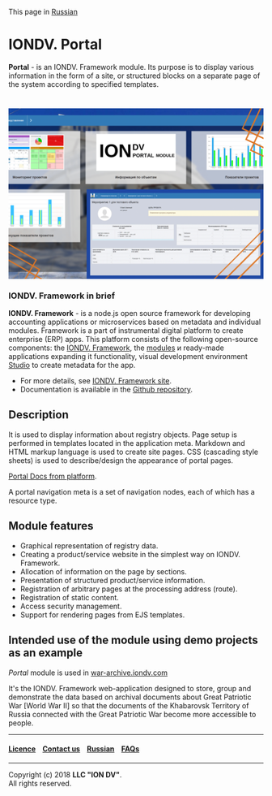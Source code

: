 
This page in [Russian](/README_RU.md)


# IONDV. Portal

**Portal** - is an IONDV. Framework module. Its purpose is to display various information in the form of a site, or structured blocks on a separate page of the system according to specified templates.

<h1 align="center"> <a href="https://www.iondv.com/"><img src="/docs/portal.png" alt="IONDV. Report module - analytical reports, metadata" align="center"></a>
</h1>  


### IONDV. Framework in brief

**IONDV. Framework** - is a node.js open source framework for developing accounting applications
or microservices based on metadata and individual modules. Framework is a part of 
instrumental digital platform to create enterprise 
(ERP) apps. This platform consists of the following open-source components: the [IONDV. Framework](https://github.com/iondv/framework), the
[modules](https://github.com/topics/iondv-module) и ready-made applications expanding it
functionality, visual development environment [Studio](https://github.com/iondv/studio) to create metadata for the app.

* For more details, see [IONDV. Framework site](https://iondv.com). 
* Documentation is available in the [Github repository](https://github.com/iondv/framework/blob/master/docs/en/index.md).

## Description

It is used to display information about registry objects. Page setup is performed in templates located in the application meta. Markdown and HTML markup language is used to create site pages. CSS (cascading style sheets) is used to describe/design the appearance of portal pages.

[Portal Docs from platform](https://github.com/iondv/framework/tree/master/docs/ru/3_modules_description).

A portal navigation meta is a set of navigation nodes, each of which has a resource type.

## Module features

* Graphical representation of registry data.
* Creating a product/service website in the simplest way on IONDV. Framework.
* Allocation of information on the page by sections.
* Presentation of structured product/service information.
* Registration of arbitrary pages at the processing address (route).
* Registration of static content.
* Access security management.
* Support for rendering pages from EJS templates.

## Intended use of the module using demo projects as an example

_Portal_  module is used in [war-archive.iondv.com](https://war-archive.iondv.com)

It's the IONDV. Framework web-application designed to store, group and demonstrate the data based on archival documents about Great Patriotic War [World War II] so that the documents of the Khabarovsk Territory of Russia connected with the Great Patriotic War become more accessible to people. 

--------------------------------------------------------------------------  


 #### [Licence](/LICENCE) &ensp;  [Contact us](https://iondv.com) &ensp;    [Russian](/README_RU.md)   &ensp; [FAQs](/faqs.md)          

<div><img src="https://mc.iondv.com/watch/local/docs/portal" style="position:absolute; left:-9999px;" height=1 width=1 alt="iondv metrics"></div>

--------------------------------------------------------------------------  

Copyright (c) 2018 **LLC "ION DV"**.  
All rights reserved. 